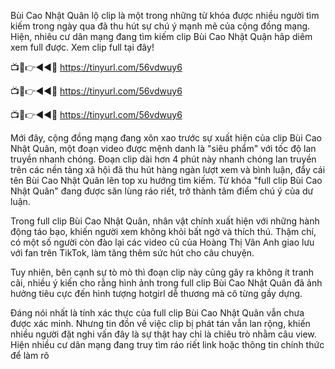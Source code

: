 Bùi Cao Nhật Quân lộ clip là một trong những từ khóa được nhiều người tìm kiếm trong ngày qua đã thu hút sự chú ý mạnh mẽ của cộng đồng mạng. Hiện, nhiêu cư dân mạng đang tìm kiếm clip Bùi Cao Nhật Quận hâp diêm xem full được. Xem clip full tại đây!

📺📱👉◄◄🔴 https://tinyurl.com/56vdwuy6

📺📱👉◄◄🔴 https://tinyurl.com/56vdwuy6

📺📱👉◄◄🔴 https://tinyurl.com/56vdwuy6


Mới đây, cộng đồng mạng đang xôn xao trước sự xuất hiện của clip Bùi Cao Nhật Quân, một đoạn video được mệnh danh là "siêu phẩm" với tốc độ lan truyền nhanh chóng. Đoạn clip dài hơn 4 phút này nhanh chóng lan truyền trên các nền tảng xã hội đã thu hút hàng ngàn lượt xem và bình luận, đẩy cái tên Bùi Cao Nhật Quân lên top xu hướng tìm kiếm. Từ khóa "full clip Bùi Cao Nhật Quân" đang được săn lùng ráo riết, trở thành tâm điểm chú ý của dư luận.

Trong full clip Bùi Cao Nhật Quân, nhân vật chính xuất hiện với những hành động táo bạo, khiến người xem không khỏi bất ngờ và thích thú. Thậm chí, có một số người còn đào lại các video cũ của Hoàng Thị Vân Anh giao lưu với fan trên TikTok, làm tăng thêm sức hút cho câu chuyện.

Tuy nhiên, bên cạnh sự tò mò thì đoạn clip này cũng gây ra không ít tranh cãi, nhiều ý kiến cho rằng hình ảnh trong full clip Bùi Cao Nhật Quân đã ảnh hưởng tiêu cực đến hình tượng hotgirl dễ thương mà cô từng gầy dựng.

Đáng nói nhất  là tính xác thực của full clip Bùi Cao Nhật Quân vẫn chưa được xác minh. Nhưng tin đồn về việc clip bị phát tán vẫn lan rộng, khiến nhiều người đặt nghi vấn đây là sự thật hay chỉ là chiêu trò nhằm câu view. Hiện nhiều cư dân mạng đang truy tìm ráo riết link hoặc thông tin chính thức để làm rõ
